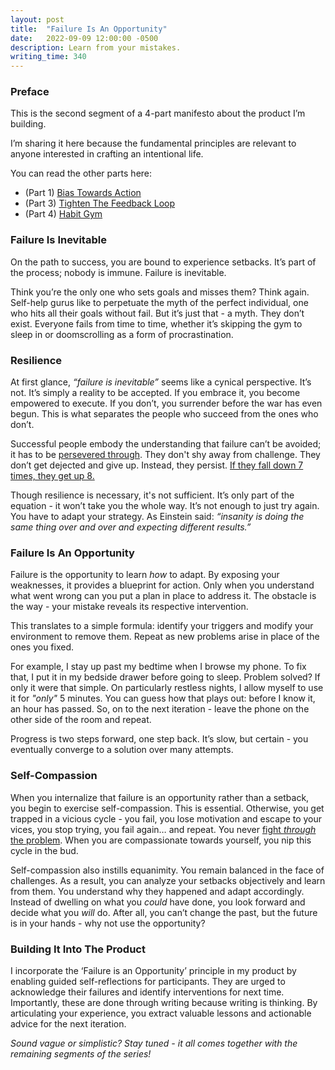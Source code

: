 ```yaml
---
layout: post
title:  "Failure Is An Opportunity"
date:   2022-09-09 12:00:00 -0500
description: Learn from your mistakes.
writing_time: 340
---
```


### Preface

This is the second segment of a 4-part manifesto about the product I’m building.

I’m sharing it here because the fundamental principles are relevant to anyone interested in crafting an intentional life.

You can read the other parts here:
* (Part 1) [Bias Towards Action]({{site.url}}/bias-towards-action)
* (Part 3) [Tighten The Feedback Loop]({{site.url}}/tighten-the-feedback-loop)
* (Part 4) [Habit Gym]({{site.url}}/habit-gym)

### Failure Is Inevitable

On the path to success, you are bound to experience setbacks. It’s part of the process; nobody is immune. Failure is inevitable.

Think you’re the only one who sets goals and misses them? Think again. Self-help gurus like to perpetuate the myth of the perfect individual, one who hits all their goals without fail. But it’s just that - a myth. They don’t exist. Everyone fails from time to time, whether it’s skipping the gym to sleep in or doomscrolling as a form of procrastination.

### Resilience

At first glance, *“failure is inevitable”* seems like a cynical perspective. It’s not. It’s simply a reality to be accepted. If you embrace it, you become empowered to execute. If you don’t, you surrender before the war has even begun. This is what separates the people who succeed from the ones who don’t.

Successful people embody the understanding that failure can’t be avoided; it has to be [persevered through]({{site.url}}/only-way-out-is-through). They don't shy away from challenge. They don’t get dejected and give up. Instead, they persist. [If they fall down 7 times, they get up 8. ](https://www.youtube.com/watch?v=fzvFAcbS0RE)

Though resilience is necessary, it's not sufficient. It’s only part of the equation - it won’t take you the whole way. It’s not enough to just try again. You have to adapt your strategy. As Einstein said: *“insanity is doing the same thing over and over and expecting different results.”*

### Failure Is An Opportunity

Failure is the opportunity to learn *how* to adapt. By exposing your weaknesses, it provides a blueprint for action. Only when you understand what went wrong can you put a plan in place to address it. The obstacle is the way - your mistake reveals its respective intervention.

This translates to a simple formula: identify your triggers and modify your environment to remove them. Repeat as new problems arise in place of the ones you fixed.

For example, I stay up past my bedtime when I browse my phone. To fix that, I put it in my bedside drawer before going to sleep. Problem solved? If only it were that simple. On particularly restless nights, I allow myself to use it for *"only"* 5 minutes. You can guess how that plays out: before I know it, an hour has passed. So, on to the next iteration - leave the phone on the other side of the room and repeat.

Progress is two steps forward, one step back. It’s slow, but certain - you eventually converge to a solution over many attempts.

### Self-Compassion

When you internalize that failure is an opportunity rather than a setback, you begin to exercise self-compassion. This is essential. Otherwise, you get trapped in a vicious cycle - you fail, you lose motivation and escape to your vices, you stop trying, you fail again… and repeat. You never [fight *through* the problem]({{site.url}}/only-way-out-is-through). When you are compassionate towards yourself, you nip this cycle in the bud.

Self-compassion also instills equanimity. You remain balanced in the face of challenges. As a result, you can analyze your setbacks objectively and learn from them. You understand why they happened and adapt accordingly. Instead of dwelling on what you *could* have done, you look forward and decide what you *will* do. After all, you can’t change the past, but the future is in your hands - why not use the opportunity?

### Building It Into The Product

I incorporate the ‘Failure is an Opportunity’ principle in my product by enabling guided self-reflections for participants. They are urged to acknowledge their failures and identify interventions for next time. Importantly, these are done through writing because writing is thinking. By articulating your experience, you extract valuable lessons and actionable advice for the next iteration.

*Sound vague or simplistic? Stay tuned - it all comes together with the remaining segments of the series!*